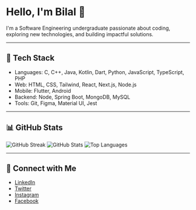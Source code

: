 # Hello, I'm Bilal 👋

I'm a Software Engineering undergraduate passionate about coding, exploring new technologies, and building impactful solutions.

---

## 🔧 Tech Stack

- Languages: C, C++, Java, Kotlin, Dart, Python, JavaScript, TypeScript, PHP
- Web: HTML, CSS, Tailwind, React, Next.js, Node.js
- Mobile: Flutter, Android
- Backend: Node, Spring Boot, MongoDB, MySQL
- Tools: Git, Figma, Material UI, Jest

---

## 📊 GitHub Stats

![GitHub Streak](http://github-readme-streak-stats.herokuapp.com?user=BilalR4M&theme=dark&card_width=495)
![GitHub Stats](https://github-readme-stats.vercel.app/api?username=BilalR4M&show_icons=true&theme=dark&card_width=495)
![Top Languages](https://github-readme-stats.vercel.app/api/top-langs/?username=BilalR4M&layout=compact&theme=dark&card_width=495&langs_count=6)

---

## 🔗 Connect with Me

- [LinkedIn](https://www.linkedin.com/in/bilalr4m/)
- [Twitter](https://x.com/bilz0_0)
- [Instagram](https://www.instagram.com/bilz0_0/)
- [Facebook](https://www.facebook.com/mohommed.bilal.3/)
